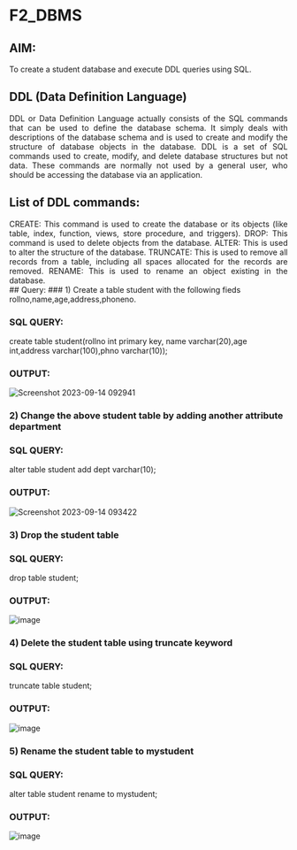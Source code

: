 # F2_DBMS
## AIM:
To create a student database and execute DDL queries using SQL.
## DDL (Data Definition Language)
<div align="justify">
DDL or Data Definition Language actually consists of the SQL commands that can be used to define the database schema. It simply deals with descriptions of the database schema and is used to create and modify the structure of database objects in the database. DDL is a set of SQL commands used to create, modify, and delete database structures but not data. These commands are normally not used by a general user, who should be accessing the database via an application.
</div>
 
## List of DDL commands: 
<div align="justify">
CREATE: This command is used to create the database or its objects (like table, index, function, views, store procedure, and triggers).
DROP: This command is used to delete objects from the database.
ALTER: This is used to alter the structure of the database.
TRUNCATE: This is used to remove all records from a table, including all spaces allocated for the records are removed.
RENAME: This is used to rename an object existing in the database.
</div>
## Query:
### 1) Create a table student with the following fieds rollno,name,age,address,phoneno.

### SQL QUERY: 

create table student(rollno int primary key, name varchar(20),age int,address varchar(100),phno varchar(10));

### OUTPUT:
![Screenshot 2023-09-14 092941](https://github.com/Yamunaasri/F2_DBMS/assets/115707860/9a80a4f3-376a-4e99-b402-6e5eaca4cad6)

### 2) Change the above student table by adding another attribute department

### SQL QUERY: 

alter table student add dept varchar(10);
### OUTPUT:

![Screenshot 2023-09-14 093422](https://github.com/Yamunaasri/F2_DBMS/assets/115707860/a5dfed70-a471-4049-8c1e-7a7aa1641c07)

### 3) Drop the student table
### SQL QUERY: 
drop table student;
### OUTPUT:
![image](https://github.com/SivaChandranR07/F2_DBMS/assets/113497395/75f5a6fd-a6b7-433f-92de-3d0db4539e12)

### 4) Delete the student table using truncate keyword
### SQL QUERY: 
truncate table student;
### OUTPUT:
![image](https://github.com/SivaChandranR07/F2_DBMS/assets/113497395/9f1ce1de-596e-4bca-a705-d45dd6930053)

### 5) Rename the student table to mystudent
### SQL QUERY:
alter table student
rename to mystudent;
### OUTPUT:
![image](https://github.com/SivaChandranR07/F2_DBMS/assets/113497395/f019247a-0d2b-463e-92da-e21bd01ae00a)
